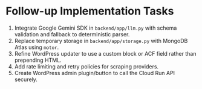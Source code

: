 # Follow-up Implementation Tasks

1. Integrate Google Gemini SDK in `backend/app/llm.py` with schema validation and fallback to deterministic parser.
2. Replace temporary storage in `backend/app/storage.py` with MongoDB Atlas using `motor`.
3. Refine WordPress updater to use a custom block or ACF field rather than prepending HTML.
4. Add rate limiting and retry policies for scraping providers.
5. Create WordPress admin plugin/button to call the Cloud Run API securely.
